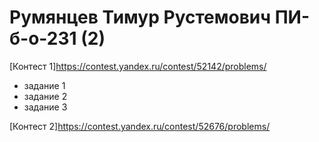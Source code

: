 # Румянцев Тимур Рустемович ПИ-б-о-231 (2)

[Контест 1]<https://contest.yandex.ru/contest/52142/problems/>

  - задание 1  
  - задание 2  
  - задание 3  

[Контест 2]<https://contest.yandex.ru/contest/52676/problems/>


